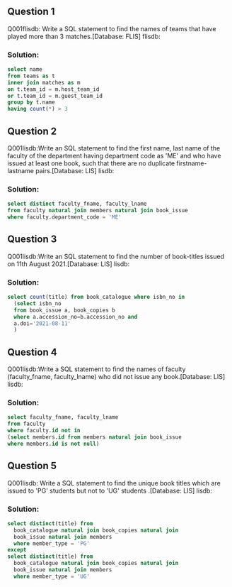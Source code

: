 
## Question 1
Q001flisdb: Write a SQL statement to find the names of teams that have played more than 3 matches.[Database: FLIS] flisdb:

### Solution:
```SQL
select name
from teams as t
inner join matches as m
on t.team_id = m.host_team_id
or t.team_id = m.guest_team_id
group by t.name
having count(*) > 3
```

## Question 2
Q001lisdb:Write an SQL statement to find the first name, last name of the faculty of the department having department code as 'ME' and who have issued at least one book, such that there are no duplicate firstname-lastname pairs.[Database: LIS] lisdb:

### Solution:
```SQL
select distinct faculty_fname, faculty_lname
from faculty natural join members natural join book_issue
where faculty.department_code = 'ME'
```
## Question 3
Q001lisdb:Write an SQL statement to find the number of book-titles issued on 11th August 2021.[Database: LIS] lisdb:

### Solution:
```SQL
select count(title) from book_catalogue where isbn_no in
  (select isbn_no
  from book_issue a, book_copies b
  where a.accession_no=b.accession_no and
  a.doi='2021-08-11'
  )
```
## Question 4
Q001lisdb:Write a SQL statement to find the names of faculty (faculty_fname, faculty_lname) who did not issue any book.[Database: LIS] lisdb:

### Solution:
```SQL
select faculty_fname, faculty_lname
from faculty
where faculty.id not in
(select members.id from members natural join book_issue
where members.id is not null)
```
## Question 5
Q001lisdb: Write a SQL statement to find the unique book titles which are issued to 'PG' students but not to 'UG' students .[Database: LIS] lisdb:

### Solution:
```SQL
select distinct(title) from
  book_catalogue natural join book_copies natural join
  book_issue natural join members
  where member_type = 'PG'
except
select distinct(title) from
  book_catalogue natural join book_copies natural join
  book_issue natural join members
  where member_type = 'UG'
```
